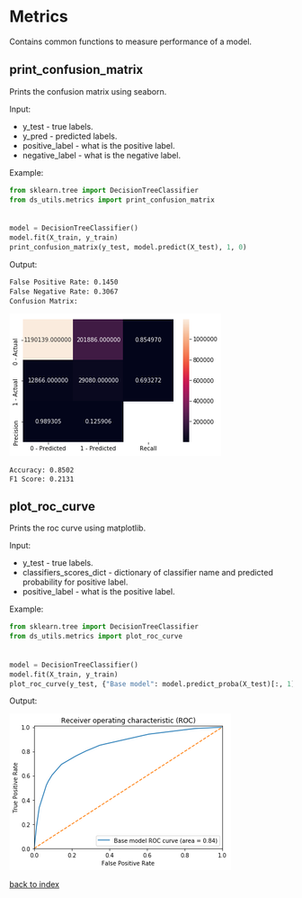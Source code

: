 # Metrics
Contains common functions to measure performance of a model. 
## print_confusion_matrix
Prints the confusion matrix using seaborn.

Input:
* y_test - true labels.
* y_pred - predicted labels.
* positive_label - what is the positive label.
* negative_label - what is the negative label.

Example:
```python
from sklearn.tree import DecisionTreeClassifier
from ds_utils.metrics import print_confusion_matrix


model = DecisionTreeClassifier()
model.fit(X_train, y_train)
print_confusion_matrix(y_test, model.predict(X_test), 1, 0)
```

Output:
```bash
False Positive Rate: 0.1450
False Negative Rate: 0.3067
Confusion Matrix:
```
![confusion_matrix](images/confusion_matrix.png)
```
Accuracy: 0.8502
F1 Score: 0.2131
```

## plot_roc_curve
Prints the roc curve using matplotlib.

Input:
* y_test - true labels.
* classifiers_scores_dict - dictionary of classifier name and predicted probability for positive label.
* positive_label - what is the positive label.

Example:
```python
from sklearn.tree import DecisionTreeClassifier
from ds_utils.metrics import plot_roc_curve


model = DecisionTreeClassifier()
model.fit(X_train, y_train)
plot_roc_curve(y_test, {"Base model": model.predict_proba(X_test)[:, 1]}, 1)
```

Output:

![roc_curve](images/roc_curve.png)

[back to index](index.md)